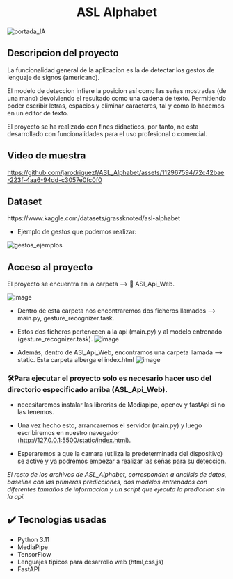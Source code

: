 <h1 align="center"> ASL Alphabet </h1>

![portada_IA](https://github.com/jarodriguezf/ASL_Alphabet/assets/112967594/4a9f3327-d0a8-40b7-b6e3-552d78af7b2e)

<h2> Descripcion del proyecto</h2>

La funcionalidad general de la aplicacion es la de detectar los gestos de lenguaje de signos (americano).

El modelo de deteccion infiere la posicion así como las señas mostradas (de una mano) devolviendo el resultado
como una cadena de texto. Permitiendo poder escribir letras, espacios y eliminar caracteres, tal y como lo hacemos en un editor de texto.

El proyecto se ha realizado con fines didacticos, por tanto, no esta desarrollado con funcionalidades para el uso profesional o comercial.


<h2>Video de muestra</h2>

  

https://github.com/jarodriguezf/ASL_Alphabet/assets/112967594/72c42bae-223f-4aa6-94dd-c3057e0fc0f0

<h2>Dataset</h2>
https://www.kaggle.com/datasets/grassknoted/asl-alphabet

- Ejemplo de gestos que podemos realizar:
  
![gestos_ejemplos](https://github.com/jarodriguezf/ASL_Alphabet/assets/112967594/6944ecc3-b4a4-48af-9320-ce0a5aef27a3)


<h2>Acceso al proyecto</h2>

El proyecto se encuentra en la carpeta --> 📁 ASl_Api_Web.

![image](https://github.com/jarodriguezf/ASL_Alphabet/assets/112967594/67b32687-a4d6-496f-9a51-c31682254a2f)

- Dentro de esta carpeta nos encontraremos dos ficheros llamados --> main.py, gesture_recognizer.task.
- Estos dos ficheros pertenecen a la api (main.py) y al modelo entrenado (gesture_recognizer.task).
![image](https://github.com/jarodriguezf/ASL_Alphabet/assets/112967594/0fac1223-78d0-48bc-a2a7-96815f4652e5)

- Además, dentro de ASl_Api_Web, encontramos una carpeta llamada --> static. Esta carpeta alberga el index.html
![image](https://github.com/jarodriguezf/ASL_Alphabet/assets/112967594/fb22f13c-21b3-402d-ab50-b1c7b022a5a9)



<h3>🛠️<b>Para ejecutar el proyecto solo es necesario hacer uso del directorio especificado arriba (ASL_Api_Web).</b></h3>

  - necesitaremos instalar las librerias de Mediapipe, opencv y fastApi si no las tenemos.
  
  - Una vez hecho esto, arrancaremos el servidor (main.py) y luego escribiremos en nuestro navegador (http://127.0.0.1:5500/static/index.html).
    
  - Esperaremos a que la camara (utiliza la predeterminada del dispositivo) se active y ya podremos empezar a realizar las señas para su deteccion.


<i>El resto de los archivos de ASL_Alphabet, corresponden a analisis de datos, baseline con las primeras predicciones, 
dos modelos entrenados con diferentes tamaños de informacion y un script que ejecuta la prediccion sin la api.</i>


<h2>✔️ Tecnologias usadas</h2>

- Python 3.11
- MediaPipe
- TensorFlow
- Lenguajes tipicos para desarrollo web (html,css,js)
- FastAPI



